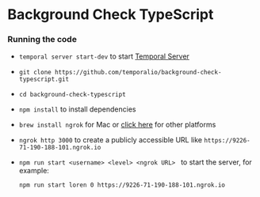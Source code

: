 # Background Check TypeScript


### Running the code

- `temporal server start-dev` to start [Temporal Server](https://github.com/temporalio/cli/#installation)
- `git clone https://github.com/temporalio/background-check-typescript.git`
- `cd background-check-typescript`
- `npm install` to install dependencies
- `brew install ngrok` for Mac or [click here](https://ngrok.com/download) for other platforms
- `ngrok http 3000` to create a publicly accessible URL like `https://9226-71-190-188-101.ngrok.io`
- `npm run start <username> <level> <ngrok URL> ` to start the server, for example:

  ```
  npm run start loren 0 https://9226-71-190-188-101.ngrok.io
  ```